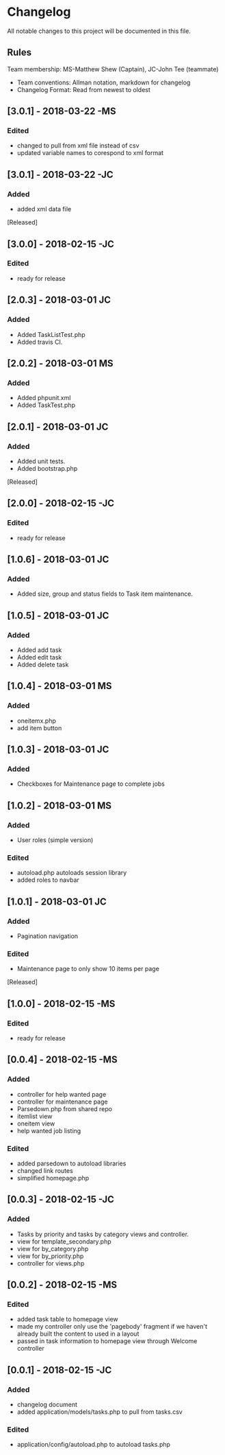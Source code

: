 # Changelog
All notable changes to this project will be documented in this file.

## Rules
Team membership:  MS-Matthew Shew (Captain), JC-John Tee (teammate)
* Team conventions: Allman notation, markdown for changelog  
* Changelog Format: Read from newest to oldest


## [3.0.1] - 2018-03-22 -MS
### Edited
- changed to pull from xml file instead of csv
- updated variable names to corespond to xml format

## [3.0.1] - 2018-03-22 -JC
### Added
- added xml data file

[Released]
## [3.0.0] - 2018-02-15 -JC
### Edited
- ready for release

## [2.0.3] - 2018-03-01 JC
### Added
- Added TaskListTest.php
- Added travis CI.

## [2.0.2] - 2018-03-01 MS
### Added
- Added phpunit.xml
- Added TaskTest.php

## [2.0.1] - 2018-03-01 JC
### Added
- Added unit tests.
- Added bootstrap.php


[Released]
## [2.0.0] - 2018-02-15 -JC
### Edited
- ready for release

## [1.0.6] - 2018-03-01 JC
### Added
- Added size, group and status fields to Task item maintenance.

## [1.0.5] - 2018-03-01 JC
### Added
- Added add task
- Added edit task
- Added delete task

## [1.0.4] - 2018-03-01 MS
### Added
- oneitemx.php
- add item button


## [1.0.3] - 2018-03-01 JC
### Added
- Checkboxes for Maintenance page to complete jobs

## [1.0.2] - 2018-03-01 MS
### Added
- User roles (simple version)

### Edited
- autoload.php autoloads session library
- added roles to navbar

## [1.0.1] - 2018-03-01 JC
### Added
- Pagination navigation

### Edited
- Maintenance page to only show 10 items per page

[Released]
## [1.0.0] - 2018-02-15 -MS
### Edited
- ready for release

## [0.0.4] - 2018-02-15 -MS
### Added
- controller for help wanted page
- controller for maintenance page
- Parsedown.php from shared repo
- itemlist view
- oneitem view
- help wanted job listing

### Edited
- added parsedown to autoload libraries
- changed link routes
- simplified homepage.php

## [0.0.3] - 2018-02-15 -JC
### Added
- Tasks by priority and tasks by category views and controller.
- view for template_secondary.php
- view for by_category.php
- view for by_priority.php
- controller for views.php



## [0.0.2] - 2018-02-15 -MS
### Edited
- added task table to homepage view
- made my controller only use the 'pagebody' fragment if we haven't already built the content to used in a layout
- passed in task information to homepage view through Welcome controller


## [0.0.1] - 2018-02-15 -JC
### Added
- changelog document
- added application/models/tasks.php to pull from tasks.csv

### Edited
- application/config/autoload.php to autoload tasks.php
